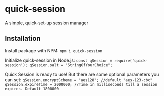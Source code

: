 # quick-session
A simple, quick-set-up session manager

## Installation
Install package with NPM:
`npm i quick-session`

Initialize quick-session in Node.js:
`const qSession = require('quick-session');
qSession.salt = "StringOfYourChoice";`

Quick Session is ready to use! But there are some optional parameters you can set:
`qSession.encryptScheme = "aes128"; //default "aes-123-cbc"
qSession.expireTime = 2000000; //Time in milliseconds till a session expires. Default 1800000`